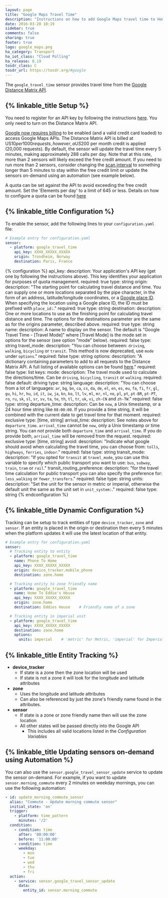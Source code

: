 ```yaml
---
layout: page
title: "Google Maps Travel Time"
description: "Instructions on how to add Google Maps travel time to Home Assistant."
date: 2016-03-28 10:19
sidebar: true
comments: false
sharing: true
footer: true
logo: google_maps.png
ha_category: Transport
ha_iot_class: "Cloud Polling"
ha_release: 0.19
tosdr_class: C
tosdr_url: https://tosdr.org/#google
---
```


The `google_travel_time` sensor provides travel time from the [Google Distance Matrix API](https://developers.google.com/maps/documentation/distance-matrix/).

## {% linkable_title Setup %}

You need to register for an API key by following the instructions [here](https://github.com/googlemaps/google-maps-services-python#api-keys). You only need to turn on the Distance Matrix API.

[Google now requires billing](https://mapsplatform.googleblog.com/2018/05/introducing-google-maps-platform.html) to be enabled (and a valid credit card loaded) to access Google Maps APIs. The Distance Matrix API is billed at US$10 per 1000 requests, however, a US$200 per month credit is applied (20,000 requests). By default, the sensor will update the travel time every 5 minutes, making approximately 288 calls per day. Note that at this rate, more than 2 sensors will likely exceed the free credit amount. If you need to run more than 2 sensors, consider changing the [scan interval](/docs/configuration/platform_options/#scan-interval) to something longer than 5 minutes to stay within the free credit limit or update the sensors on-demand using an automation (see example below).

A quota can be set against the API to avoid exceeding the free credit amount. Set the 'Elements per day' to a limit of 645 or less. Details on how to configure a quota can be found [here](https://developers.google.com/maps/documentation/distance-matrix/usage-and-billing#set-caps)

## {% linkable_title Configuration %}

To enable the sensor, add the following lines to your `configuration.yaml` file:

```yaml
# Example entry for configuration.yaml
sensor:
  - platform: google_travel_time
    api_key: XXXX_XXXXX_XXXXX
    origin: Trondheim, Norway
    destination: Paris, France
```

{% configuration %}
api_key:
  description: Your application's API key (get one by following the instructions above). This key identifies your application for purposes of quota management.
  required: true
  type: string
origin:
  description: "The starting point for calculating travel distance and time. You can supply one or more locations separated by the pipe character, in the form of an address, latitude/longitude coordinates, or a [Google place ID](https://developers.google.com/places/place-id). When specifying the location using a Google place ID, the ID must be prefixed with `place_id:`."
  required: true
  type: string
destination:
  description: One or more locations to use as the finishing point for calculating travel distance and time. The options for the destinations parameter are the same as for the origins parameter, described above.
  required: true
  type: string
name:
  description: A name to display on the sensor. The default is "Google Travel Time - [Travel Mode]" where [Travel Mode] is the mode set in options for the sensor (see option "mode" below).
  required: false
  type: string
travel_mode:
  description: "You can choose between: `driving`, `walking`, `bicycling` or `transit`. This method is now deprecated, use `mode` under `options`."
  required: false
  type: string
options:
  description: "A dictionary containing parameters to add to all requests to the Distance Matrix API. A full listing of available options can be found [here](https://developers.google.com/maps/documentation/distance-matrix/intro#RequestParameters)."
  required: false
  type: list
  keys:
    mode:
      description: The travel mode used to calculate the directions/time. Can be `driving`, `bicycling`, `transit` or `walking`.
      required: false
      default: driving
      type: string
    language:
      description: "You can choose from a lot of languages: `ar`, `bg`, `bn`, `ca`, `cs`, `da`, `de`, `el`, `en`, `es`, `eu`, `fa`, `fi`, `fr`, `gl`, `gu`, `hi`, `hr`, `hu`, `id`, `it`, `iw`, `ja`, `kn`, `ko`, `lt`, `lv`, `ml`, `mr`, `nl`, `no`, `pl`, `pt`, `pt-BR`, `pt-PT`, `ro`, `ru`, `sk`, `sl`, `sr`, `sv`, `ta`, `te`, `th`, `tl`, `tr`, `uk`, `vi`, `zh-CN` and `zh-TW`."
      required: false
      type: string
    departure_time:
      description: Can be `now`, a Unix timestamp, or a 24 hour time string like `08:00:00`. If you provide a time string, it will be combined with the current date to get travel time for that moment.
      required: exclusive
      type: [time, string]
    arrival_time:
      description: See notes above for `departure_time`. `arrival_time` cannot be `now`, only a Unix timestamp or time string. You can not provide both `departure_time` and `arrival_time`. If you do provide both, `arrival_time` will be removed from the request.
      required: exclusive
      type: [time, string]
    avoid:
      description: "Indicate what google should avoid when calculating the travel time, you can choose from: `tolls`, `highways`, `ferries`, `indoor`."
      required: false
      type: string
    transit_mode:
      description: "If you opted for `transit` at `travel_mode`, you can use this variable to specify which public transport you want to use: `bus`, `subway`, `train`, `tram` or `rail`."
    transit_routing_preference:
      description: "for the travel time calculation for public transport you can also specify the preference for: `less_walking` or `fewer_transfers`."
      required: false
      type: string
    units:
      description: "Set the unit for the sensor in metric or imperial, otherwise the default unit the same as the unit set in `unit_system:`."
      required: false
      type: string
{% endconfiguration %}

## {% linkable_title Dynamic Configuration %}

Tracking can be setup to track entities of type `device_tracker`, `zone` and `sensor`. If an entity is placed in the origin or destination then every 5 minutes when the platform updates it will use the latest location of that entity.

```yaml
# Example entry for configuration.yaml
sensor:
  # Tracking entity to entity
  - platform: google_travel_time
    name: Phone To Home
    api_key: XXXX_XXXXX_XXXXX
    origin: device_tracker.mobile_phone
    destination: zone.home

  # Tracking entity to zone friendly name
  - platform: google_travel_time
    name: Home To Eddie's House
    api_key: XXXX_XXXXX_XXXXX
    origin: zone.home
    destination: Eddies House    # Friendly name of a zone

  # Tracking entity in imperial unit
  - platform: google_travel_time
    api_key: XXXX_XXXXX_XXXXX
    destination: zone.home
    options:
      units: imperial    # 'metric' for Metric, 'imperial' for Imperial
```

## {% linkable_title Entity Tracking %}

- **device_tracker**
  - If state is a zone then the zone location will be used
  - If state is not a zone it will look for the longitude and latitude attributes
- **zone**
  - Uses the longitude and latitude attributes
  - Can also be referenced by just the zone's friendly name found in the attributes.
- **sensor**
  - If state is a zone or zone friendly name then will use the zone location
  - All other states will be passed directly into the Google API
    - This includes all valid locations listed in the *Configuration Variables*

## {% linkable_title Updating sensors on-demand using Automation %}

You can also use the `sensor.google_travel_sensor_update` service to update the sensor on-demand. For example, if you want to update `sensor.morning_commute` every 2 minutes on weekday mornings, you can use the following automation:

```yaml
- id: update_morning_commute_sensor
  alias: "Commute - Update morning commute sensor"
  initial_state: 'on'
  trigger:
    - platform: time_pattern
      minutes: '/2'
  condition:
    - condition: time
      after: '08:00:00'
      before: '11:00:00'
    - condition: time
      weekday:
        - mon
        - tue
        - wed
        - thu
        - fri
  action:
    - service: sensor.google_travel_sensor_update
      data:
        entity_id: sensor.morning_commute
```
